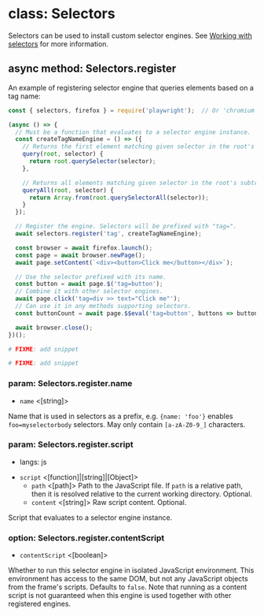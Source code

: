 # class: Selectors

Selectors can be used to install custom selector engines. See
[Working with selectors](./selectors.md) for more information.

## async method: Selectors.register

An example of registering selector engine that queries elements based on a tag name:

```js
const { selectors, firefox } = require('playwright');  // Or 'chromium' or 'webkit'.

(async () => {
  // Must be a function that evaluates to a selector engine instance.
  const createTagNameEngine = () => ({
    // Returns the first element matching given selector in the root's subtree.
    query(root, selector) {
      return root.querySelector(selector);
    },

    // Returns all elements matching given selector in the root's subtree.
    queryAll(root, selector) {
      return Array.from(root.querySelectorAll(selector));
    }
  });

  // Register the engine. Selectors will be prefixed with "tag=".
  await selectors.register('tag', createTagNameEngine);

  const browser = await firefox.launch();
  const page = await browser.newPage();
  await page.setContent(`<div><button>Click me</button></div>`);

  // Use the selector prefixed with its name.
  const button = await page.$('tag=button');
  // Combine it with other selector engines.
  await page.click('tag=div >> text="Click me"');
  // Can use it in any methods supporting selectors.
  const buttonCount = await page.$$eval('tag=button', buttons => buttons.length);

  await browser.close();
})();
```

```python async
# FIXME: add snippet
```

```python sync
# FIXME: add snippet
```

### param: Selectors.register.name
- `name` <[string]>

Name that is used in selectors as a prefix, e.g. `{name: 'foo'}` enables `foo=myselectorbody` selectors. May only
contain `[a-zA-Z0-9_]` characters.

### param: Selectors.register.script
* langs: js
- `script` <[function]|[string]|[Object]>
  - `path` <[path]> Path to the JavaScript file. If `path` is a relative path, then it is resolved relative to the
    current working directory. Optional.
  - `content` <[string]> Raw script content. Optional.

Script that evaluates to a selector engine instance.

### option: Selectors.register.contentScript
- `contentScript` <[boolean]>

Whether to run this selector engine in isolated JavaScript environment. This environment has access to the same DOM, but
not any JavaScript objects from the frame's scripts. Defaults to `false`. Note that running as a content script is not
guaranteed when this engine is used together with other registered engines.
